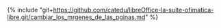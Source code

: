{% include "git+https://github.com/catedu/libreOffice-la-suite-ofimatica-libre.git/cambiar_los_mrgenes_de_las_pginas.md" %}